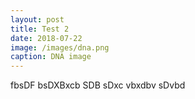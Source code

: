 ```yaml
---
layout: post
title: Test 2
date: 2018-07-22
image: /images/dna.png
caption: DNA image
---
```

fbsDF bsDXBxcb SDB sDxc vbxdbv
sDvbd